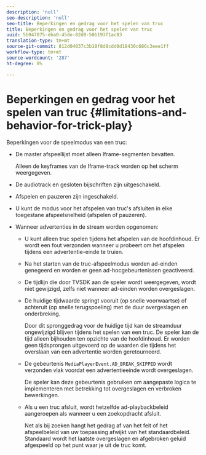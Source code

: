 ```yaml
---
description: 'null'
seo-description: 'null'
seo-title: Beperkingen en gedrag voor het spelen van truc
title: Beperkingen en gedrag voor het spelen van truc
uuid: 5b947075-eba0-45de-82d0-50b193f1ac83
translation-type: tm+mt
source-git-commit: 812d04037c3b18f8d8cdd0d18430c686c3eee1ff
workflow-type: tm+mt
source-wordcount: '287'
ht-degree: 0%

---
```



# Beperkingen en gedrag voor het spelen van truc {#limitations-and-behavior-for-trick-play}

<!--<a id="section_2BC43539C5C142E085D06A7E35C76726"></a>-->

Beperkingen voor de speelmodus van een truc:

* De master afspeellijst moet alleen Iframe-segmenten bevatten.

   Alleen de keyframes van de Iframe-track worden op het scherm weergegeven.
* De audiotrack en gesloten bijschriften zijn uitgeschakeld.
* Afspelen en pauzeren zijn ingeschakeld.
* U kunt de modus voor het afspelen van truc&#39;s afsluiten in elke toegestane afspeelsnelheid (afspelen of pauzeren).
* Wanneer advertenties in de stream worden opgenomen:

   * U kunt alleen truc spelen tijdens het afspelen van de hoofdinhoud. Er wordt een fout verzonden wanneer u probeert om het afspelen tijdens een advertentie-einde te truien.
   * Na het starten van de truc-afspeelmodus worden ad-einden genegeerd en worden er geen ad-hocgebeurtenissen geactiveerd.
   * De tijdlijn die door TVSDK aan de speler wordt weergegeven, wordt niet gewijzigd, zelfs niet wanneer ad-einden worden overgeslagen.
   * De huidige tijdwaarde springt vooruit (op snelle voorwaartse) of achteruit (op snelle terugspoeling) met de duur overgeslagen en onderbreking.

      Door dit spronggedrag voor de huidige tijd kan de streamduur ongewijzigd blijven tijdens het spelen van een truc. De speler kan de tijd alleen bijhouden ten opzichte van de hoofdinhoud. Er worden geen tijdsprongen uitgevoerd op de waarden die tijdens het overslaan van een advertentie worden geretourneerd.
   * De gebeurtenis `MediaPlayerEvent.AD_BREAK_SKIPPED` wordt verzonden vlak voordat een advertentieeinde wordt overgeslagen.

      De speler kan deze gebeurtenis gebruiken om aangepaste logica te implementeren met betrekking tot overgeslagen en verbroken bewerkingen.

   * Als u een truc afsluit, wordt hetzelfde ad-playbackbeleid aangeroepen als wanneer u een zoekopdracht afsluit.

      Net als bij zoeken hangt het gedrag af van het feit of het afspeelbeleid van uw toepassing afwijkt van het standaardbeleid. Standaard wordt het laatste overgeslagen en afgebroken geluid afgespeeld op het punt waar je uit de truc komt.

